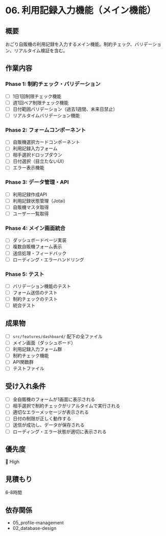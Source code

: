 # 06. 利用記録入力機能（メイン機能）

## 概要
おごり自販機の利用記録を入力するメイン機能。制約チェック、バリデーション、リアルタイム検証を含む。

## 作業内容

### Phase 1: 制約チェック・バリデーション
- [ ] 1日1回制限チェック機能
- [ ] 週1回ペア制限チェック機能
- [ ] 日付範囲バリデーション（過去1週間、未来日禁止）
- [ ] リアルタイムバリデーション機能

### Phase 2: フォームコンポーネント
- [ ] 自販機選択カードコンポーネント
- [ ] 利用記録入力フォーム
- [ ] 相手選択ドロップダウン
- [ ] 日付選択（目立たないUI）
- [ ] エラー表示機能

### Phase 3: データ管理・API
- [ ] 利用記録作成API
- [ ] 利用記録状態管理（Jotai）
- [ ] 自販機マスタ取得
- [ ] ユーザー一覧取得

### Phase 4: メイン画面統合
- [ ] ダッシュボードページ実装
- [ ] 複数自販機フォーム表示
- [ ] 送信処理・フィードバック
- [ ] ローディング・エラーハンドリング

### Phase 5: テスト
- [ ] バリデーション機能のテスト
- [ ] フォーム送信のテスト
- [ ] 制約チェックのテスト
- [ ] 統合テスト

## 成果物
- [ ] `src/features/dashboard/` 配下の全ファイル
- [ ] メイン画面（ダッシュボード）
- [ ] 利用記録入力フォーム群
- [ ] 制約チェック機能
- [ ] API関数群
- [ ] テストファイル

## 受け入れ条件
- [ ] 全自販機のフォームが1画面に表示される
- [ ] 相手選択で制約チェックがリアルタイムで実行される
- [ ] 適切なエラーメッセージが表示される
- [ ] 日付の制限が正しく動作する
- [ ] 送信が成功し、データが保存される
- [ ] ローディング・エラー状態が適切に表示される

## 優先度
🔴 High

## 見積もり
6-8時間

## 依存関係
- 05_profile-management
- 02_database-design